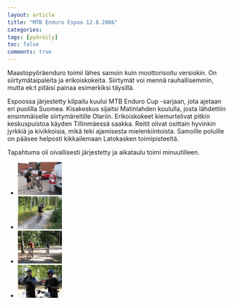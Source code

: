 ```yaml
---
layout: article
title: "MTB Enduro Espoo 12.8.2006"
categories:
tags: [pyöräily]
toc: false
comments: true
---
```


Maastopyöräenduro toimii lähes samoin kuin moottorisoitu versiokin. On
siirtymätaipaleita ja erikoiskokeita. Siirtymät voi mennä
rauhallisemmin, mutta ek:t pitäisi painaa esimerkiksi täysillä.

Espoossa järjestetty kilpailu kuului MTB Enduro Cup -sarjaan, jota
ajetaan eri puolilla Suomea. Kisakeskus sijaitsi Matinlahden koululla,
josta lähdettiin ensimmäiselle siirtymäreitille Olariin. Erikoiskokeet
kiemurtelivat pitkin keskuspuistoa käyden Tillinmäessä saakka. Reitit
olivat osittain hyvinkin jyrkkiä ja kivikkoisia, mikä teki ajamisesta
mielenkiintoista. Samoille poluille on pääsee helposti kikkailemaan
Latokasken toimipisteeltä.

Tapahtuma oli oivallisesti järjestetty ja aikataulu toimi minuutilleen.

<div class="th-grid image-gallery" markdown="1">

- [![](/images/mtb-enduro-espoo-12.8.2006/Thumbnails/peruskuntofillarienduro20060812_01b.jpg)](/images/mtb-enduro-espoo-12.8.2006/peruskuntofillarienduro20060812_01b.jpg)
- [![](/images/mtb-enduro-espoo-12.8.2006/Thumbnails/peruskuntofillarienduro20060812_02b.jpg)](/images/mtb-enduro-espoo-12.8.2006/peruskuntofillarienduro20060812_02b.jpg)
- [![](/images/mtb-enduro-espoo-12.8.2006/Thumbnails/peruskuntofillarienduro20060812_03b.jpg)](/images/mtb-enduro-espoo-12.8.2006/peruskuntofillarienduro20060812_03b.jpg)
- [![](/images/mtb-enduro-espoo-12.8.2006/Thumbnails/peruskuntofillarienduro20060812_04b.jpg)](/images/mtb-enduro-espoo-12.8.2006/peruskuntofillarienduro20060812_04b.jpg)

</div>
